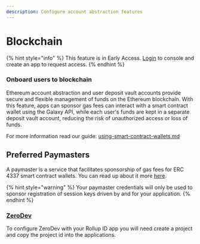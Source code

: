```yaml
---
description: Configure account abstraction features
---
```


# Blockchain

{% hint style="info" %}
This feature is in Early Access. [Login](https://console.rollup.id) to console and create an app to request access.
{% endhint %}

### Onboard users to blockchain

Ethereum account abstraction and user deposit vault accounts provide secure and flexible management of funds on the Ethereum blockchain. With this feature, apps can sponsor gas fees can interact with a smart contract wallet using the Galaxy API, while each user's funds are kept in a separate deposit vault account, reducing the risk of unauthorized access or loss of funds.

For more information read our guide: [using-smart-contract-wallets.md](../../guides/using-smart-contract-wallets.md "mention")

## Preferred Paymasters

A paymaster is a service that facilitates sponsorship of gas fees for ERC 4337 smart contract wallets. You can read up about it more [here](https://www.stackup.sh/blog/what-are-paymasters).

{% hint style="warning" %}
Your paymaster credentials will only be used to sponsor registration of session keys driven by and for your application.
{% endhint %}

### [ZeroDev](https://zerodev.app)

To configure ZeroDev with your Rollup ID app you will need create a project and copy the project id into the applications.
